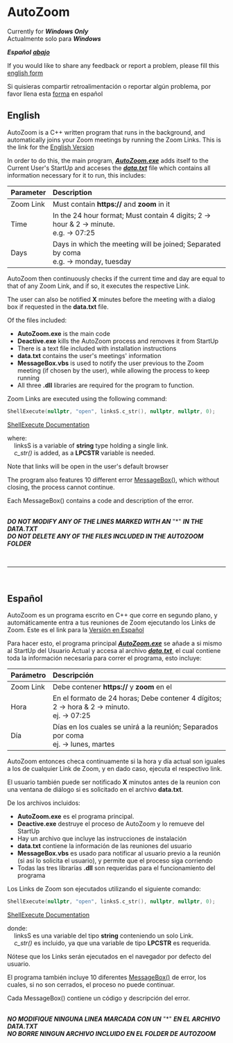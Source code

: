 # AutoZoom

Currently for ***Windows Only***<br>
Actualmente solo para ***Windows***

***Español*** [***abajo***](#español)

If you would like to share any feedback or report a problem, please fill this [english form](https://forms.gle/L7LCvQ3MgRciuaqk8)

Si quisieras compartir retroalimentación o reportar algún problema, por favor llena esta [forma](https://forms.gle/n6eLG34afu7hrVXZ6) en español

## English
AutoZoom is a C++ written program that runs in the background, and automatically joins your Zoom meetings by running the Zoom Links. This is the link for the [English Version](https://github.com/GioByte10/AutoZoom/releases/tag/English)

In order to do this, the main program, [**_AutoZoom.exe_**](https://github.com/GioByte10/AutoZoom/blob/main/AutoZoom.cpp) adds itself to the Current User's StartUp and acceses the [**_data.txt_**](https://github.com/GioByte10/AutoZoom/blob/main/data.txt) file which contains all information necessary for it to run, this includes:

| Parameter     | Description   |
| ------------- |:--------------|
| Zoom Link     | Must contain **https://** and **zoom** in it                                            |
| Time          | In the 24 hour format; Must contain 4 digits; 2 → hour & 2 → minute.<br>e.g.  →  07:25  |
| Days          | Days in which the meeting will be joined; Separated by coma<br>e.g.  →  monday, tuesday |

AutoZoom then continuously checks if the current time and day are equal to that of any Zoom Link, and if so, it executes the respective Link.

The user can also be notified **X** minutes before the meeting with a dialog box if requested in the **data.txt** file.

Of the files included:
* **AutoZoom.exe** is the main code
* **Deactive.exe** kills the AutoZoom process and removes it from StartUp
* There is a text file included with installation instructions
* **data.txt** contains the user's meetings' information
* **MessageBox.vbs** is used to notify the user previous to the Zoom meeting (if chosen by the user), while allowing the process to keep running
* All three **.dll** libraries are required for the program to function.

Zoom Links are executed using the following command:
```c++
ShellExecute(nullptr, "open", linksS.c_str(), nullptr, nullptr, 0);
```
[ShellExecute Documentation](https://docs.microsoft.com/en-us/windows/win32/api/shellapi/nf-shellapi-shellexecutea)

where:<br>
&nbsp;&nbsp;&nbsp;&nbsp;linksS is a variable of **string** type holding a single link.<br>
&nbsp;&nbsp;&nbsp;&nbsp;_c_str()_ is added, as a **LPCSTR** variable is needed.<br>

Note that links will be open in the user's default browser

The program also features 10 different error [MessageBox()](https://docs.microsoft.com/en-us/windows/win32/api/winuser/nf-winuser-messagebox), which without closing, the process cannot continue.

Each MessageBox() contains a code and description of the error.<br><br>

***DO NOT MODIFY ANY OF THE LINES MARKED WITH AN*** "*" ***IN THE DATA.TXT***<br>
***DO NOT DELETE ANY OF THE FILES INCLUDED IN THE AUTOZOOM FOLDER***

<br>

---

<br>

## Español
AutoZoom es un programa escrito en C++ que corre en segundo plano, y automáticamente entra a tus reuniones de Zoom ejecutando los Links de Zoom. Este es el link para la [Versión en Español](https://github.com/GioByte10/AutoZoom/releases/tag/Spanish)

Para hacer esto, el programa principal [**_AutoZoom.exe_**](https://github.com/GioByte10/AutoZoom/blob/main/AutoZoom.cpp) se añade a si mismo al StartUp del Usuario Actual y accesa al archivo [**_data.txt_**](https://github.com/GioByte10/AutoZoom/blob/main/data.txt), el cual contiene toda la información necesaria para correr el programa, esto incluye:

| Parámetro     | Descripción   |
| ------------- |:--------------|
| Zoom Link     | Debe contener **https://** y **zoom** en el                                                |
| Hora          | En el formato de 24 horas; Debe contener 4 dígitos; 2 → hora & 2 → minuto.<br>ej.  →  07:25|
| Día	          | Días en los cuales se unirá a la reunión; Separados por coma<br>ej.  →  lunes, martes      |

AutoZoom entonces checa continuamente si la hora y día actual son iguales a los de cualquier Link de Zoom, y en dado caso, ejecuta el respectivo link.

El usuario también puede ser notificado **X** minutos antes de la reunion con una ventana de diálogo si es solicitado en el archivo **data.txt**.

De los archivos incluidos:
* **AutoZoom.exe** es el programa principal.
* **Deactive.exe** destruye el proceso de AutoZoom y lo remueve del StartUp
* Hay un archivo que incluye las instrucciones de instalación
* **data.txt** contiene la información de las reuniones del usuario
* **MessageBox.vbs** es usado para notificar al usuario previo a la reunión (si así lo solicita el usuario), y permite que el proceso siga corriendo
* Todas las tres librarías **.dll** son requeridas para el funcionamiento del programa

Los Links de Zoom son ejecutados utilizando el siguiente comando:
```c++
ShellExecute(nullptr, "open", linksS.c_str(), nullptr, nullptr, 0);
```
[ShellExecute Documentation](https://docs.microsoft.com/en-us/windows/win32/api/shellapi/nf-shellapi-shellexecutea)

donde:<br>
&nbsp;&nbsp;&nbsp;&nbsp;linksS es una variable del tipo **string** conteniendo un solo Link.<br>
&nbsp;&nbsp;&nbsp;&nbsp;_c_str()_ es incluido, ya que una variable de tipo **LPCSTR** es requerida.<br>

Nótese que los Links serán ejecutados en el navegador por defecto del usuario.

El programa también incluye 10 diferentes [MessageBox()](https://docs.microsoft.com/en-us/windows/win32/api/winuser/nf-winuser-messagebox) de error, los cuales, si no son cerrados, el proceso no puede continuar.

Cada MessageBox() contiene un código y descripción del error.<br><br>

***NO MODIFIQUE NINGUNA LINEA MARCADA CON UN*** "*" ***EN EL ARCHIVO DATA.TXT***<br>
***NO BORRE NINGUN ARCHIVO INCLUIDO EN EL FOLDER DE AUTOZOOM***
